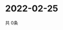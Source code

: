 # 2022-02-25
  共 0条

  <!-- BEGIN -->
  <!-- 最后更新时间Fri Feb 25 2022 19:03:08 GMT+0000 (Coordinated Universal Time) -->
  
  <!-- END -->
  
  